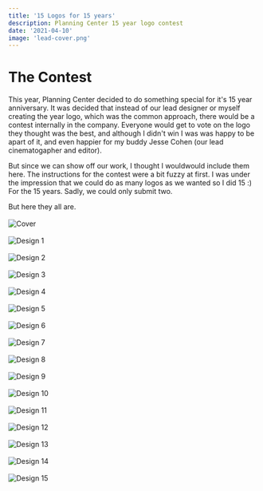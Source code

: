 ```yaml
---
title: '15 Logos for 15 years'
description: Planning Center 15 year logo contest
date: '2021-04-10'
image: 'lead-cover.png'
---
```


# The Contest

This year, Planning Center decided to do something special for it's 15 year anniversary. It was decided that instead of our lead designer or myself creating the year logo, which was the common approach, there would be a contest internally in the company. Everyone would get to vote on the logo they thought was the best, and although I didn't win I was was happy to be apart of it, and even happier for my buddy Jesse Cohen (our lead cinematogapher and editor).

But since we can show off our work, I thought I wouldwould include them here. The instructions for the contest were a bit fuzzy at first. I was under the impression that we could do as many logos as we wanted so I did 15 :) For the 15 years. Sadly, we could only submit two.

But here they all are.
<br/>
<br/>
![Cover](Cover.png)
<br/>
<br/>
![Design 1](design-1.png)
<br/>
<br/>
![Design 2](design-2.png)
<br/>
<br/>
![Design 3](design-3.png)
<br/>
<br/>
![Design 4](design-4.png)
<br/>
<br/>
![Design 5](design-5.png)
<br/>
<br/>
![Design 6](design-6.png)
<br/>
<br/>
![Design 7](design-7.png)
<br/>
<br/>
![Design 8](design-8.png)
<br/>
<br/>
![Design 9](design-9.png)
<br/>
<br/>
![Design 10](design-10.png)
<br/>
<br/>
![Design 11](design-11.png)
<br/>
<br/>
![Design 12](design-12.png)
<br/>
<br/>
![Design 13](design-13.png)
<br/>
<br/>
![Design 14](design-14.png)
<br/>
<br/>
![Design 15](design-15.png)
